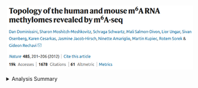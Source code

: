 <p markdown="1" align="center">
  <img src="assets/images/M6a_paper.png" alt="paper_header" width="500">
</p>

<details markdown="1">
<summary>Analysis Summary</summary>

* RNA-Seq Quantification
  * nf-core/rnaseq
* Differential Gene Expression
* Differential Transcript Usage
* Differential Exon Usage
* Differential Intron Usage

</details>
